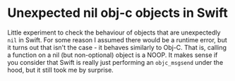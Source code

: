 # Unexpected nil obj-c objects in Swift

Little experiment to check the behaviour of objects that are unexpectedly `nil` 
in Swift. For some reason I assumed there would be a runtime error, but it 
turns out that isn't the case - it behaves similarly to Obj-C. That is, calling
a function on a nil (but non-optional) object is a NOOP. It makes sense if you
consider that Swift is really just performing an `objc_msgsend` under the hood,
but it still took me by surprise.
